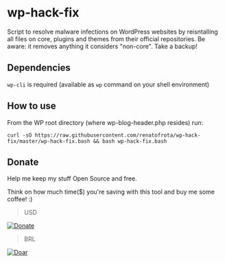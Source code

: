 # wp-hack-fix
Script to resolve malware infections on WordPress websites by reisntalling all files on core, plugins and themes from their official repositories. Be aware: it removes anything it considers "non-core". Take a backup!

## Dependencies

`wp-cli` is required (available as `wp` command on your shell environment)

## How to use

From the WP root directory (where wp-blog-header.php resides) run:

```
curl -sO https://raw.githubusercontent.com/renatofrota/wp-hack-fix/master/wp-hack-fix.bash && bash wp-hack-fix.bash
```

## Donate

Help me keep my stuff Open Source and free.

Think on how much time($) you're saving with this tool and buy me some coffee! :)

> USD

[![Donate](https://www.paypalobjects.com/en_US/i/btn/btn_donate_SM.gif)](https://www.paypal.com/cgi-bin/webscr?cmd=_s-xclick&hosted_button_id=R58RLRMM8YM6U)

> BRL

[![Doar](https://www.paypalobjects.com/pt_BR/i/btn/btn_donate_SM.gif)](https://www.paypal.com/cgi-bin/webscr?cmd=_s-xclick&hosted_button_id=9JMBDY5QA8X5A)
